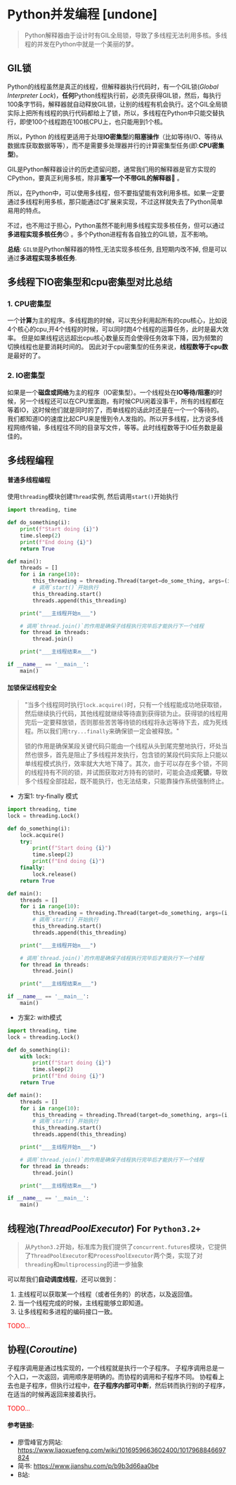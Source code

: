 # Python并发编程 [undone]

>   Python解释器由于设计时有GIL全局锁，导致了多线程无法利用多核。多线程的并发在Python中就是一个美丽的梦。

## GIL锁

Python的线程虽然是真正的线程，但解释器执行代码时，有一个GIL锁(*Global Interpreter Lock*)，**任何**Python线程执行前，必须先获得GIL锁，然后，每执行100条字节码，解释器就自动释放GIL锁，让别的线程有机会执行。这个GIL全局锁实际上把所有线程的执行代码都给上了锁，所以，多线程在Python中只能交替执行，即使100个线程跑在100核CPU上，也只能用到1个核。

所以，Python 的线程更适用于处理**IO密集型**的**阻塞操作**（比如等待I/O、等待从数据库获取数据等等），而不是需要多处理器并行的计算密集型任务(即:**CPU密集型**)。

GIL是Python解释器设计的历史遗留问题，通常我们用的解释器是官方实现的CPython，要真正利用多核，除非**重写一个不带GIL的解释器**🤪 。

所以，在Python中，可以使用多线程，但不要指望能有效利用多核。如果一定要通过多线程利用多核，那只能通过C扩展来实现，不过这样就失去了Python简单易用的特点。

不过，也不用过于担心，Python虽然不能利用多线程实现多核任务，但可以通过**多进程实现多核任务**😕 。多个Python进程有各自独立的GIL锁，互不影响。

**总结**: `GIL锁`是Python解释器的特性,无法实现多核任务, 且短期内改不掉, 但是可以通过**多进程实现多核任务**.

## 多线程下IO密集型和cpu密集型对比总结

### 1. CPU密集型

一个**计算**为主的程序。多线程跑的时候，可以充分利用起所有的cpu核心，比如说4个核心的cpu,开4个线程的时候，可以同时跑4个线程的运算任务，此时是最大效率。
但是如果线程远远超出cpu核心数量反而会使得任务效率下降，因为频繁的切换线程也是要消耗时间的。
因此对于cpu密集型的任务来说，**线程数等于cpu数**是最好的了。

### 2. IO密集型

如果是一个**磁盘或网络**为主的程序（IO密集型）。一个线程处在**IO等待/阻塞**的时候，另一个线程还可以在CPU里面跑，有时候CPU闲着没事干，所有的线程都在等着IO，这时候他们就是同时的了，而单线程的话此时还是在一个一个等待的。我们都知道IO的速度比起CPU来是慢到令人发指的。所以开多线程，比方说多线程网络传输，多线程往不同的目录写文件，等等。此时线程数等于IO任务数是最佳的。

## 多线程编程

#### 普通多线程编程

使用`threading`模块创建`Thread`实例, 然后调用`start()`开始执行

```python
import threading, time

def do_something(i):
    print(f"Start doing {i}")
    time.sleep(2)
    print(f"End doing {i}")
    return True

def main():
    threads = []
    for i in range(10):
        this_threading = threading.Thread(target=do_some_thing, args=(i, ))
        # 调用`start()`开始执行
        this_threading.start()
        threads.append(this_threading)

    print("___主线程开始🔛___")

    # 调用`thread.join()`的作用是确保子线程执行完毕后才能执行下一个线程
    for thread in threads:
        thread.join()

    print("___主线程结束🔚___")

if __name__ == '__main__':
    main()
```

#### 加锁保证线程安全

>   "当多个线程同时执行`lock.acquire()`时，只有一个线程能成功地获取锁，然后继续执行代码，其他线程就继续等待直到获得锁为止。获得锁的线程用完后一定要释放锁，否则那些苦苦等待锁的线程将永远等待下去，成为死线程。所以我们用`try...finally`来确保锁一定会被释放。"
>
>   锁的作用是确保某段关键代码只能由一个线程从头到尾完整地执行，坏处当然也很多，首先是阻止了多线程并发执行，包含锁的某段代码实际上只能以单线程模式执行，效率就大大地下降了。其次，由于可以存在多个锁，不同的线程持有不同的锁，并试图获取对方持有的锁时，可能会造成**死锁**，导致多个线程全部挂起，既不能执行，也无法结束，只能靠操作系统强制终止。

- 方案1: try-finally 模式

```python
import threading, time
lock = threading.Lock()

def do_something(i):
    lock.acquire()
    try:
        print(f"Start doing {i}")
        time.sleep(2)
        print(f"End doing {i}")
    finally:
        lock.release()
    return True

def main():
    threads = []
    for i in range(10):
        this_threading = threading.Thread(target=do_something, args=(i, ))
        # 调用`start()`开始执行
        this_threading.start()
        threads.append(this_threading)

    print("___主线程开始🔛___")

    # 调用`thread.join()`的作用是确保子线程执行完毕后才能执行下一个线程
    for thread in threads:
        thread.join()

    print("___主线程结束🔚___")

if __name__ == '__main__':
    main()
```

- 方案2: with模式

```python
import threading, time
lock = threading.Lock()

def do_something(i):
    with lock:
        print(f"Start doing {i}")
        time.sleep(2)
        print(f"End doing {i}")
    return True

def main():
    threads = []
    for i in range(10):
        this_threading = threading.Thread(target=do_something, args=(i, ))
        # 调用`start()`开始执行
        this_threading.start()
        threads.append(this_threading)

    print("___主线程开始🔛___")

    # 调用`thread.join()`的作用是确保子线程执行完毕后才能执行下一个线程
    for thread in threads:
        thread.join()

    print("___主线程结束🔚___")

if __name__ == '__main__':
    main()
```

## 线程池(*ThreadPoolExecutor*) For `Python3.2+`

>   从`Python3.2`开始，标准库为我们提供了`concurrent.futures`模块，它提供了`ThreadPoolExecutor`和`ProcessPoolExecutor`两个类，实现了对`threading`和`multiprocessing`的进一步抽象

可以帮我们**自动调度线程**，还可以做到：
1.  主线程可以获取某一个线程（或者任务的）的状态，以及返回值。
2.  当一个线程完成的时候，主线程能够立即知道。
3.  让多线程和多进程的编码接口一致。



<p style="color:red">TODO...</p>



## 协程(*Coroutine*)

子程序调用是通过栈实现的，一个线程就是执行一个子程序。
子程序调用总是一个入口，一次返回，调用顺序是明确的。而协程的调用和子程序不同。
协程看上去也是子程序，但执行过程中，**在子程序内部可中断**，然后转而执行别的子程序，在适当的时候再返回来接着执行。


<p style="color:red">TODO...</p>




#### 参考链接:

- 廖雪峰官方网站: https://www.liaoxuefeng.com/wiki/1016959663602400/1017968846697824
- 简书: https://www.jianshu.com/p/b9b3d66aa0be
- B站: 

